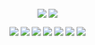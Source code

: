 <!--
**Mr-qingjiegong/Mr-qingjiegong** is a ✨ _special_ ✨ repository because its `README.md` (this file) appears on your GitHub profile.

Here are some ideas to get you started:

- 🔭 I’m currently working on ...
- 🌱 I’m currently learning ...
- 👯 I’m looking to collaborate on ...
- 🤔 I’m looking for help with ...
- 💬 Ask me about ...
- 📫 How to reach me: ...
- 😄 Pronouns: ...
- ⚡ Fun fact: ...
-->


<p align = "center">
  <img src = "https://github-readme-stats.vercel.app/api?username=Mr-qingjiegong&show_icons=true&theme=tokyonight&line_height=27">
  <img src = "https://github-readme-stats.vercel.app/api/top-langs/?username=Mr-qingjiegong&theme=radical">
</p>

<p align="center">
<img src="https://img.shields.io/badge/Rust-00599C?style=flat-square&logo=c&logoColor=white"/>
<img src="https://img.shields.io/badge/-Go-E34A86?style=flat-square&logo=java"/>
<img src="https://img.shields.io/badge/-Python-00599C?style=flat-square&logo=c"/>
<img src="https://img.shields.io/badge/-HTML5-E34F26?style=flat-square&logo=html5&logoColor=white"/>
<img src="https://img.shields.io/badge/-CSS3-1572B6?style=flat-square&logo=css3"/>
<img src="https://img.shields.io/badge/-Docker-563D7C?style=flat-square&logo=bootstrap"/>
<img src="https://img.shields.io/badge/-C-430098?style=flat-square&logo=heroku"/>
</p>
